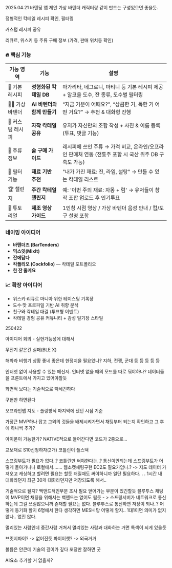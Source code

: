 2025.04.21
바텐딩 앱 제안
가상 바텐더 캐릭터랑 같이 만드는 구성있으면 좋을듯.

정형적인 칵테일 레시피 확인, 필터링

커스텀 레시피 공유

리큐르, 위스키 등 주류 구매 정보 (가격, 판매 위치등 확인)

### 🔥 핵심 기능

| 기능 영역 | 기능 | 설명 |
| --- | --- | --- |
| 🍹 기본 레시피 | **정형화된 칵테일 DB** | 마가리타, 네그로니, 마티니 등 기본 레시피 제공 + 알코올 도수, 잔 종류, 도수별 필터링 |
| 🧑‍🍳 가상 바텐더 | **AI 바텐더와 함께 만들기** | “지금 기분이 어때요?”, “상큼한 거, 독한 거 어떤 거요?” → 추천 & 대화형 진행 |
| 🎨 커스텀 레시피 | **자작 칵테일 공유** | 유저가 자신만의 조합 작성 + 사진 & 이름 등록 (투표, 댓글 기능) |
| 🍾 주류 정보 | **술 구매 가이드** | 레시피에 쓰인 주류 → 가격 비교, 온라인/오프라인 판매처 연동 (전통주 포함 시 국산 위주 DB 구축도 가능) |
| 🧭 필터 기능 | **재료 기반 추천** | "내가 가진 재료: 진, 라임, 설탕" → 만들 수 있는 칵테일 리스트 |
| 🏆 챌린지 | **주간 칵테일 챌린지** | 예: '이번 주의 재료: 자몽 + 럼' → 유저들이 창작 조합 업로드 후 인기투표 |
| 🎥 튜토리얼 | **제조 영상 가이드** | 1인칭 시점 영상 / 가상 바텐더 음성 안내 / 컵/도구 설명 포함 |

### 네이밍 아이디어

- **바텐더즈 (BarTenders)**
- **믹스잇(MixIt)**
- **잔에담다**
- **칵폴리오 (Cockfolio)** — 칵테일 포트폴리오
- **한 잔 줄게요**

### 📈 확장 아이디어

- 위스키·리큐르 마니아 위한 테이스팅 기록장
- 도수·맛 프로파일 기반 AI 취향 분석
- 친구와 칵테일 대결 (투표형 이벤트)
- 칵테일 경험 공유 커뮤니티 + 감성 일기장 스타일


250422

아이디어 회의 - 실현가능성에 대해서

무전기 같은건 실패(BLE X)

해봐라
비행기 상황 좋네
좋은데 한정지을 필요있나?
지하, 전쟁, 군대 등 등 등 등 등 

인터넷 없이 사용할 수 있는 메신저.
인터넷 없을 때의 모드를 따로 둬야하나?
데이터들을 프론트에서 가지고 있어야할듯

화면적 보다는 기술적으로 빡세긴하다

구현만 하면된다

오프라인맵
지도 - 폴링방식
마지막에 됐던 시점 기준

가장큰 MVP하나 잡고 그외의 것들을 배제시켜가면서
채팅부터 되는지 확인하고 그 후에 하나씩 추가?

아이폰이 가능한가?
NATIVE적으로 들어간다면 코드가 2중으로...

교보재로 S10신청하자(2개)
코틀린이 풀스택

스프링부트가 필요가 없다..?
코틀린만 써야한다는..?
통신이안되는데 스프링부트가 어떻게 돌아가나나
로컬에서....... 웹소캣채팅구현
EC2도 필요가없나.? -> 지도 데이터 가져오고 캐싱하고 할려면 필요는 할듯
터질때도 써야하니까 일단 필요하다. .  . 
1시간 내 대화라던지 최근 30개 대화라던지만 저장되도록 해서..

기술적으로 될지?
백앤드적인부분 조사 필요
얻어가는 부분이 있긴할듯
블루투스 채팅이 MVP이면 채팅을 위해서는 백앤드는 없어도 될듯 - > 스프링서버가 네트워크로 통신하는데 그걸 쓰질않으니까 존재할 필요는 없다.
블루투스로 통신하면 저장이 되나..?
어떻게 동기화 할지
6명에서 한다 생각하면 MESH 망 어떻게 할지..
1대1이면 의미가 없지 않나.. 없진 않다.

멀리있는 사람인데 중간사람 거쳐서 멀리있는 사람과 대화하는 거면 특색이 되게 있을듯

브릿지파이?
-> 없어진듯
파이어챗?
-> 외국거거

볼륨은 안큰데 기술의 깊이가 깊다
포장만 잘하면 굿

AI요소 추가할 거 없을까?